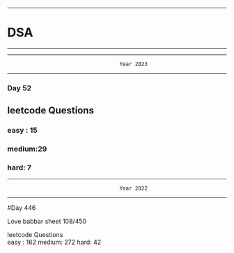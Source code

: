 ******************************************************************************************
# DSA
******************************************************************************************


******************************************************************************************
                                        Year 2023
******************************************************************************************
### Day 52

## leetcode Questions   
### easy : 15
### medium:29
### hard: 7









******************************************************************************************
                                        Year 2022
******************************************************************************************
#Day 446

Love babbar sheet
    108/450
    
leetcode Questions   
easy : 162
medium: 272
hard: 42

 

